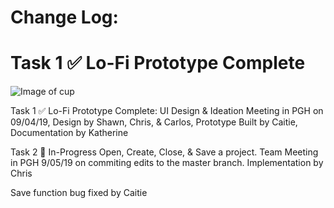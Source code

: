 # Change Log:
# Task 1 :white_check_mark: Lo-Fi Prototype Complete
![Image of cup](http://studiomdhr.com/wp-content/uploads/2018/09/ANNIVERSARY.gif)

Task 1 :white_check_mark: Lo-Fi Prototype Complete:
UI Design & Ideation Meeting in PGH on 09/04/19,
Design by Shawn, Chris, & Carlos, 
Prototype Built by Caitie, 
Documentation by Katherine

Task 2 :large_orange_diamond: In-Progress
Open, Create, Close, & Save a project.
Team Meeting in PGH 9/05/19 on commiting edits to the master branch.
Implementation by Chris

Save function bug fixed by Caitie
